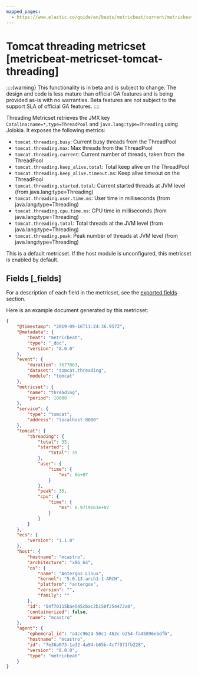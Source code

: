 ```yaml
---
mapped_pages:
  - https://www.elastic.co/guide/en/beats/metricbeat/current/metricbeat-metricset-tomcat-threading.html
---
```


# Tomcat threading metricset [metricbeat-metricset-tomcat-threading]

::::{warning}
This functionality is in beta and is subject to change. The design and code is less mature than official GA features and is being provided as-is with no warranties. Beta features are not subject to the support SLA of official GA features.
::::


Threading Metricset retrieves the JMX key `Catalina:name=*,type=ThreadPool` and `java.lang:type=Threading` using Jolokia. It exposes the following metrics:

* `tomcat.threading.busy`: Current busy threads from the ThreadPool
* `tomcat.threading.max`: Max threads from the ThreadPool
* `tomcat.threading.current`: Current number of threads, taken from the ThreadPool
* `tomcat.threading.keep_alive.total`: Total keep alive on the ThreadPool
* `tomcat.threading.keep_alive.timeout.ms`: Keep alive timeout on the ThreadPool
* `tomcat.threading.started.total`: Current started threads at JVM level (from java.lang:type=Threading)
* `tomcat.threading.user.time.ms`: User time in milliseconds (from java.lang:type=Threading)
* `tomcat.threading.cpu.time.ms`: CPU time in milliseconds (from java.lang:type=Threading)
* `tomcat.threading.total`: Total threads at the JVM level (from java.lang:type=Threading)
* `tomcat.threading.peak`: Peak number of threads at JVM level (from java.lang:type=Threading)

This is a default metricset. If the host module is unconfigured, this metricset is enabled by default.

## Fields [_fields]

For a description of each field in the metricset, see the [exported fields](/reference/metricbeat/exported-fields-tomcat.md) section.

Here is an example document generated by this metricset:

```json
{
    "@timestamp": "2019-09-16T11:24:36.957Z",
    "@metadata": {
        "beat": "metricbeat",
        "type": "_doc",
        "version": "8.0.0"
    },
    "event": {
        "duration": 7677063,
        "dataset": "tomcat.threading",
        "module": "tomcat"
    },
    "metricset": {
        "name": "threading",
        "period": 10000
    },
    "service": {
        "type": "tomcat",
        "address": "localhost:8080"
    },
    "tomcat": {
        "threading": {
            "total": 35,
            "started": {
                "total": 35
            },
            "user": {
                "time": {
                    "ms": 6e+07
                }
            },
            "peak": 35,
            "cpu": {
                "time": {
                    "ms": 6.9719161e+07
                }
            }
        }
    },
    "ecs": {
        "version": "1.1.0"
    },
    "host": {
        "hostname": "mcastro",
        "architecture": "x86_64",
        "os": {
            "name": "Antergos Linux",
            "kernel": "5.0.13-arch1-1-ARCH",
            "platform": "antergos",
            "version": "",
            "family": ""
        },
        "id": "54f70115bae545cbac2b150f254472a0",
        "containerized": false,
        "name": "mcastro"
    },
    "agent": {
        "ephemeral_id": "a4cc9624-50c1-462c-b254-fa45896ebdfb",
        "hostname": "mcastro",
        "id": "7e36a073-1a32-4a94-b65b-4c7f971fb228",
        "version": "8.0.0",
        "type": "metricbeat"
    }
}
```
